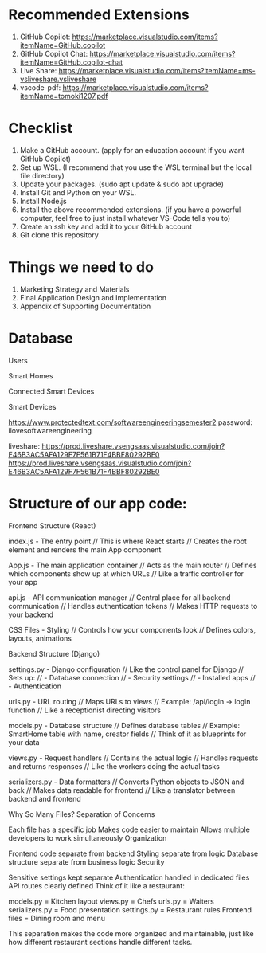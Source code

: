 # Recommended Extensions
1. GitHub Copilot: https://marketplace.visualstudio.com/items?itemName=GitHub.copilot
2. GitHub Copilot Chat: https://marketplace.visualstudio.com/items?itemName=GitHub.copilot-chat
3. Live Share: https://marketplace.visualstudio.com/items?itemName=ms-vsliveshare.vsliveshare
4. vscode-pdf: https://marketplace.visualstudio.com/items?itemName=tomoki1207.pdf

# Checklist
1. Make a GitHub account. (apply for an education account if you want GitHub Copilot)
2. Set up WSL. (I recommend that you use the WSL terminal but the local file directory)
3. Update your packages. (sudo apt update & sudo apt upgrade)
4. Install Git and Python on your WSL.
5. Install Node.js
6. Install the above recommended extensions. (if you have a powerful computer, feel free to just install whatever VS-Code tells you to)
7. Create an ssh key and add it to your GitHub account
8. Git clone this repository

# Things we need to do
1. Marketing Strategy and Materials
2. Final Application Design and Implementation
3. Appendix of Supporting Documentation

# Database
Users

Smart Homes

Connected Smart Devices

Smart Devices

https://www.protectedtext.com/softwareengineeringsemester2
password: ilovesoftwareengineering

liveshare:
https://prod.liveshare.vsengsaas.visualstudio.com/join?E46B3AC5AFA129F7F561B71F4BBF80292BE0
https://prod.liveshare.vsengsaas.visualstudio.com/join?E46B3AC5AFA129F7F561B71F4BBF80292BE0

# Structure of our app code:
Frontend Structure (React)

index.js - The entry point
// This is where React starts
// Creates the root element and renders the main App component

App.js - The main application container
// Acts as the main router
// Defines which components show up at which URLs
// Like a traffic controller for your app

api.js - API communication manager
// Central place for all backend communication
// Handles authentication tokens
// Makes HTTP requests to your backend

CSS Files - Styling
// Controls how your components look
// Defines colors, layouts, animations

Backend Structure (Django)

settings.py - Django configuration
// Like the control panel for Django
// Sets up:
//   - Database connection
//   - Security settings
//   - Installed apps
//   - Authentication

urls.py - URL routing
// Maps URLs to views
// Example: /api/login → login function
// Like a receptionist directing visitors

models.py - Database structure
// Defines database tables
// Example: SmartHome table with name, creator fields
// Think of it as blueprints for your data

views.py - Request handlers
// Contains the actual logic
// Handles requests and returns responses
// Like the workers doing the actual tasks

serializers.py - Data formatters
// Converts Python objects to JSON and back
// Makes data readable for frontend
// Like a translator between backend and frontend

Why So Many Files?
Separation of Concerns

Each file has a specific job
Makes code easier to maintain
Allows multiple developers to work simultaneously
Organization

Frontend code separate from backend
Styling separate from logic
Database structure separate from business logic
Security

Sensitive settings kept separate
Authentication handled in dedicated files
API routes clearly defined
Think of it like a restaurant:

models.py = Kitchen layout
views.py = Chefs
urls.py = Waiters
serializers.py = Food presentation
settings.py = Restaurant rules
Frontend files = Dining room and menu

This separation makes the code more organized and maintainable, just like how different restaurant sections handle different tasks.
